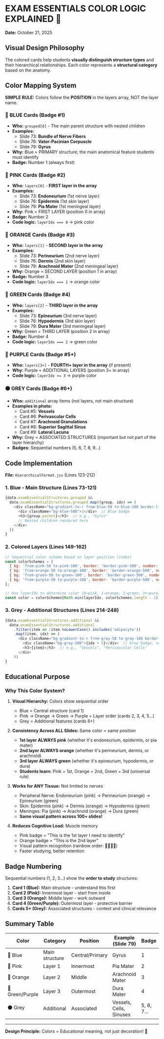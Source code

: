 # EXAM ESSENTIALS COLOR LOGIC EXPLAINED 🎨

**Date:** October 21, 2025

## Visual Design Philosophy

The colored cards help students **visually distinguish structure types** and their hierarchical relationships. Each color represents a **structural category** based on the anatomy.

## Color Mapping System

**SIMPLE RULE:** Colors follow the **POSITION** in the layers array, NOT the layer name.

### 🔵 **BLUE Cards** (Badge #1)
- **Who:** `grouped[0]` - The main parent structure with nested children
- **Examples:** 
  - Slide 73: **Bundle of Nerve Fibers**
  - Slide 76: **Vater-Pacinian Corpuscle**
  - Slide 79: **Gyrus**
- **Why:** Blue = PRIMARY structure; the main anatomical feature students must identify
- **Badge:** Number 1 (always first)

### 🩷 **PINK Cards** (Badge #2)
- **Who:** `layers[0]` - **FIRST layer in the array**
- **Examples:** 
  - Slide 73: **Endoneurium** (1st nerve layer)
  - Slide 76: **Epidermis** (1st skin layer)
  - Slide 79: **Pia Mater** (1st meningeal layer)
- **Why:** Pink = FIRST LAYER (position 0 in array)
- **Badge:** Number 2
- **Code logic:** `layerIdx === 0` → pink color

### 🧡 **ORANGE Cards** (Badge #3)
- **Who:** `layers[1]` - **SECOND layer in the array**
- **Examples:** 
  - Slide 73: **Perineurium** (2nd nerve layer)
  - Slide 76: **Dermis** (2nd skin layer)
  - Slide 79: **Arachnoid Mater** (2nd meningeal layer)
- **Why:** Orange = SECOND LAYER (position 1 in array)
- **Badge:** Number 3
- **Code logic:** `layerIdx === 1` → orange color

### 💚 **GREEN Cards** (Badge #4)
- **Who:** `layers[2]` - **THIRD layer in the array**
- **Examples:** 
  - Slide 73: **Epineurium** (3rd nerve layer)
  - Slide 76: **Hypodermis** (3rd skin layer)
  - Slide 79: **Dura Mater** (3rd meningeal layer)
- **Why:** Green = THIRD LAYER (position 2 in array)
- **Badge:** Number 4
- **Code logic:** `layerIdx === 2` → green color

### 💜 **PURPLE Cards** (Badge #5+)
- **Who:** `layers[3+]` - **FOURTH+ layer in the array** (if present)
- **Why:** Purple = ADDITIONAL LAYERS (position 3+ in array)
- **Code logic:** `layerIdx >= 3` → purple color

### ⚫ **GREY Cards** (Badge #6+)
- **Who:** `additional` array items (not layers, not main structure)
- **Examples in photo:**
  - Card #5: **Vessels**
  - Card #6: **Perivascular Cells**
  - Card #7: **Arachnoid Granulations**
  - Card #8: **Superior Sagittal Sinus**
  - Card #9: **Lateral Lacuna**
- **Why:** Grey = ASSOCIATED STRUCTURES (important but not part of the layer hierarchy)
- **Badges:** Sequential numbers (5, 6, 7, 8, 9...)

## Code Implementation

**File:** `HierarchicalFormat.jsx` (Lines 123-212)

### 1. Blue - Main Structure (Lines 73-121)
```javascript
{data.examEssentialStructures.grouped && 
  data.examEssentialStructures.grouped.map((group, idx) => (
    <div className="bg-gradient-to-r from-blue-50 to-blue-100 border-l-4 border-blue-500">
      <div className="bg-blue-500">1</div>  // Blue badge
      <h3>{group.parent}</h3>  // e.g., "Gyrus"
      // Nested children rendered here
    </div>
  ))
}
```

### 2. Colored Layers (Lines 149-162)
```javascript
// Sequential color scheme based on layer position (index)
const colorSchemes = [
  { bg: 'from-pink-50 to-pink-100', border: 'border-pink-500', number: 'bg-pink-500' },     // Layer 1: Pink
  { bg: 'from-orange-50 to-orange-100', border: 'border-orange-500', number: 'bg-orange-500' }, // Layer 2: Orange
  { bg: 'from-green-50 to-green-100', border: 'border-green-500', number: 'bg-green-500' },  // Layer 3: Green
  { bg: 'from-purple-50 to-purple-100', border: 'border-purple-500', number: 'bg-purple-500' }, // Layer 4+: Purple
];

// Use layerIdx to determine color (0→pink, 1→orange, 2→green, 3+→purple)
const color = colorSchemes[Math.min(layerIdx, colorSchemes.length - 1)];
```

### 3. Grey - Additional Structures (Lines 214-248)
```javascript
{data.examEssentialStructures.additional && 
  data.examEssentialStructures.additional
    .filter(item => !item.toLowerCase().includes('adipocyte'))
    .map((item, idx) => (
      <div className="bg-gradient-to-r from-gray-50 to-gray-100 border-l-4 border-gray-500">
        <div className="bg-gray-500">{idx + 5}</div>  // Grey badge, sequential numbers
        <h3>{item}</h3>  // e.g., "Vessels", "Perivascular Cells"
      </div>
    ))
}
```

## Educational Purpose

### Why This Color System?

1. **Visual Hierarchy:** Colors show sequential order
   - Blue = Central structure (card 1)
   - Pink → Orange → Green → Purple = Layer order (cards 2, 3, 4, 5...)
   - Grey = Additional features (cards 6+)

2. **Consistency Across ALL Slides:** Same color = same position
   - **1st layer ALWAYS pink** (whether it's endoneurium, epidermis, or pia mater)
   - **2nd layer ALWAYS orange** (whether it's perineurium, dermis, or arachnoid)
   - **3rd layer ALWAYS green** (whether it's epineurium, hypodermis, or dura)
   - **Students learn:** Pink = 1st, Orange = 2nd, Green = 3rd (universal rule)

3. **Works for ANY Tissue:** Not limited to nerves
   - Peripheral Nerve: Endoneurium (pink) → Perineurium (orange) → Epineurium (green)
   - Skin: Epidermis (pink) → Dermis (orange) → Hypodermis (green)
   - Meninges: Pia (pink) → Arachnoid (orange) → Dura (green)
   - **Same visual pattern across 100+ slides!**

4. **Reduces Cognitive Load:** Muscle memory
   - Pink badge = "This is the 1st layer I need to identify"
   - Orange badge = "This is the 2nd layer"
   - Visual pattern recognition (rainbow order: 🩷🧡💚💜)
   - Faster studying, better retention

## Badge Numbering

Sequential numbers (1, 2, 3...) show the **order to study** structures:

1. **Card 1 (Blue):** Main structure - understand this first
2. **Card 2 (Pink):** Innermost layer - start from inside
3. **Card 3 (Orange):** Middle layer - work outward
4. **Card 4 (Green/Purple):** Outermost layer - protective barrier
5. **Cards 5+ (Grey):** Associated structures - context and clinical relevance

## Summary Table

| Color | Category | Position | Example (Slide 79) | Badge |
|-------|----------|----------|-------------------|-------|
| 🔵 Blue | Main structure | Central/Primary | Gyrus | 1 |
| 🩷 Pink | Layer 1 | Innermost | Pia Mater | 2 |
| 🧡 Orange | Layer 2 | Middle | Arachnoid Mater | 3 |
| 💚 Green/Purple | Layer 3 | Outermost | Dura Mater | 4 |
| ⚫ Grey | Additional | Associated | Vessels, Cells, Sinuses | 5, 6, 7... |

---

**Design Principle:** Colors = Educational meaning, not just decoration! 🎯
